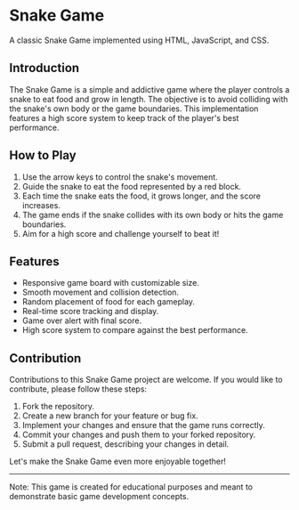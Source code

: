 # Snake Game

A classic Snake Game implemented using HTML, JavaScript, and CSS.

## Introduction
The Snake Game is a simple and addictive game where the player controls a snake to eat food and grow in length. The objective is to avoid colliding with the snake's own body or the game boundaries. This implementation features a high score system to keep track of the player's best performance.

## How to Play
1. Use the arrow keys to control the snake's movement.
2. Guide the snake to eat the food represented by a red block.
3. Each time the snake eats the food, it grows longer, and the score increases.
4. The game ends if the snake collides with its own body or hits the game boundaries.
5. Aim for a high score and challenge yourself to beat it!

## Features
- Responsive game board with customizable size.
- Smooth movement and collision detection.
- Random placement of food for each gameplay.
- Real-time score tracking and display.
- Game over alert with final score.
- High score system to compare against the best performance.

## Contribution
Contributions to this Snake Game project are welcome. If you would like to contribute, please follow these steps:
1. Fork the repository.
2. Create a new branch for your feature or bug fix.
3. Implement your changes and ensure that the game runs correctly.
4. Commit your changes and push them to your forked repository.
5. Submit a pull request, describing your changes in detail.

Let's make the Snake Game even more enjoyable together!

---
Note: This game is created for educational purposes and meant to demonstrate basic game development concepts.
